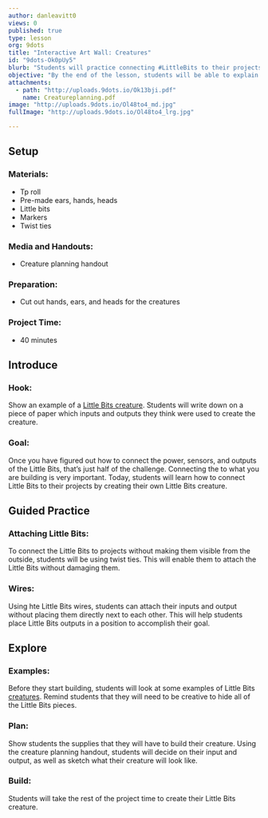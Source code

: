 ```yaml
---
author: danleavitt0
views: 0
published: true
type: lesson
org: 9dots
title: "Interactive Art Wall: Creatures"
id: "9dots-Ok0pUy5"
blurb: "Students will practice connecting #LittleBits to their projects using wires and twist ties by creating a Little Bits creature."
objective: "By the end of the lesson, students will be able to explain the importance of the Little Bits wires, and create a cardboard creature that incorporates hidden Little Bits pieces."
attachments: 
  - path: "http://uploads.9dots.io/Ok13bji.pdf"
    name: Creatureplanning.pdf
image: "http://uploads.9dots.io/Ol48to4_md.jpg"
fullImage: "http://uploads.9dots.io/Ol48to4_lrg.jpg"

---
```


## Setup

### Materials:

- Tp roll
- Pre-made ears, hands, heads
- Little bits
- Markers
- Twist ties

### Media and Handouts:

- Creature planning handout

### Preparation:

- Cut out hands, ears, and heads for the creatures

### Project Time:

- 40 minutes

## Introduce

### Hook:
Show an example of a [Little Bits creature](http://littlebits.cc/projects/rude-animal). Students will write down on a piece of paper which inputs and outputs they think were used to create the creature.

### Goal:
Once you have figured out how to connect the power, sensors, and outputs of the Little Bits, that’s just half of the challenge.  Connecting the to what you are building is very important. Today, students will learn how to connect Little Bits to their projects by creating their own Little Bits creature.

## Guided Practice

### Attaching Little Bits:
To connect the Little Bits to projects without making them visible from the outside, students will be using twist ties. This will enable them to attach the Little Bits without damaging them.

### Wires:
Using hte Little Bits wires, students can attach their inputs and output without placing them directly next to each other. This will help students place Little Bits outputs in a position to accomplish their goal.

## Explore

### Examples:
Before they start building, students will look at some examples of Little Bits [creatures](https://lb-community.s3.amazonaws.com/uploads/lesson/image/40/large_IMG_1511.JPG). Remind students that they will need to be creative to hide all of the Little Bits pieces.

### Plan:
Show students the supplies that they will have to build their creature. Using the creature planning handout, students will decide on their input and output, as well as sketch what their creature will look like.

### Build:
Students will take the rest of the project time to create their Little Bits creature.
